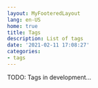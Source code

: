 ```yaml
---
layout: MyFooteredLayout
lang: en-US
home: true
title: Tags
description: List of tags
date: '2021-02-11 17:08:27'
categories:
- tags
---
```


TODO: Tags in development...

<MyTags />
